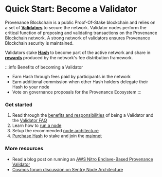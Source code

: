# Quick Start: Become a Validator

Provenance Blockchain is a public Proof-Of-Stake blockchain
and relies on a set of [**Validators**](/docs/pb/ecosystem/community/validator) to secure the network. Validator nodes perform the critical function of proposing 
and validating transactions on the Provenance Blockchain network. A strong network of validators ensures
Provenance Blockchain security is maintained. 

Validators stake [**Hash**](/docs/discover/hash) to become part of the active network and share in 
[**rewards**](/docs/pb/ecosystem/financial-services-blockchain/distribution) produced by the network's fee distribution framework.

:::info Benefits of becoming a Validator

- Earn Hash through fees paid by participants in the network
- Earn additional commission when other Hash holders delegate their Hash to your node
- Vote on governance proposals for the Provenance Ecosystem
:::


### Get started

1. Read through the [benefits and responsibilities](/docs/pb/ecosystem/community/validator) of being a Validator
and the [Validator FAQ](/docs/pb/faq/validator-faq)
2. Learn how to [run a node](/docs/pb/blockchain/running-a-node/running-a-node-1/)
3. Setup the recommended [node architecture](/docs/pb/blockchain/running-a-node/running-a-node-1/become-a-validator)
4. [Purchase Hash](https://provenance.io/purchase-hash) to stake and join the [mainnet](https://github.com/provenance-io/mainnet)

### More resources

- Read a blog post on running an [AWS Nitro Enclave-Based Provenance Validator](https://medium.com/provenanceblockchain/nitro-enclave-based-provenance-validator-882122714415)
- [Cosmos forum discussion on Sentry Node Architecture](https://forum.cosmos.network/t/sentry-node-architecture-overview/454)



